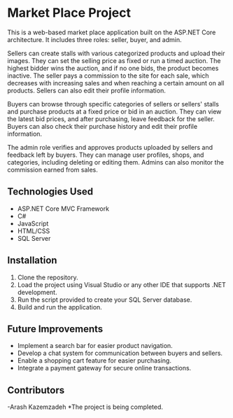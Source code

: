 # Market Place Project

This is a web-based market place application built on the ASP.NET Core architecture. It includes three roles: seller, buyer, and admin. 

Sellers can create stalls with various categorized products and upload their images. They can set the selling price as fixed or run a timed auction. The highest bidder wins the auction, and if no one bids, the product becomes inactive. The seller pays a commission to the site for each sale, which decreases with increasing sales and when reaching a certain amount on all products. Sellers can also edit their profile information.

Buyers can browse through specific categories of sellers or sellers' stalls and purchase products at a fixed price or bid in an auction. They can view the latest bid prices, and after purchasing, leave feedback for the seller. Buyers can also check their purchase history and edit their profile information.

The admin role verifies and approves products uploaded by sellers and feedback left by buyers. They can manage user profiles, shops, and categories, including deleting or editing them. Admins can also monitor the commission earned from sales.

## Technologies Used
- ASP.NET Core MVC Framework
- C#
- JavaScript
- HTML/CSS
- SQL Server

## Installation
1. Clone the repository.
2. Load the project using Visual Studio or any other IDE that supports .NET development.
3. Run the script provided to create your SQL Server database.
4. Build and run the application.

## Future Improvements
- Implement a search bar for easier product navigation.
- Develop a chat system for communication between buyers and sellers.
- Enable a shopping cart feature for easier purchasing.
- Integrate a payment gateway for secure online transactions.

## Contributors
-Arash Kazemzadeh
*The project is being completed.
